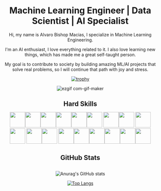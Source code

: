 
    



<h1 align="center">
  Machine Learning Engineer | Data Scientist | AI Specialist
</h1>

<p align="center" style="margin-bottom: 0px !important;">
  Hi, my name is Alvaro Bishop Macias, I specialize in Machine Learning Engineering.
</p>
<p align="center" style="margin-bottom: 0px !important;">
  I'm an AI enthusiast, I love everything related to it. I also love learning new things, which has made me a great self-taught person.
</p>
<p align="center" style="margin-bottom: 0px !important;">
  My goal is to contribute to society by building amazing ML/AI projects that solve real problems, so I will continue that path with joy and stress.
</p>


 <div align="center" >

  [![trophy](https://github-profile-trophy.vercel.app/?username=AlvaroBishop&theme=onedark)](https://github.com/ryo-ma/github-profile-trophy)

</div>

<div align="center" >

  ![ezgif com-gif-maker](https://user-images.githubusercontent.com/93887465/206977383-3b85b422-7f9b-4002-88a9-47470eab271c.gif)

</div>

<h2 align="center" style="margin-bottom: 0px !important;">
  Hard Skills
</h2>
<div align="center" >

  
<img height=50 src="https://cdn.jsdelivr.net/gh/devicons/devicon/icons/git/git-original.svg"/><img height=50 src="https://cdn.jsdelivr.net/gh/devicons/devicon/icons/python/python-original.svg"/><img height=50 src="https://cdn.jsdelivr.net/gh/devicons/devicon/icons/jupyter/jupyter-original.svg" /><img height=50 src="https://icon.icepanel.io/Technology/svg/scikit-learn.svg" /><img height=50 src="https://cdn.jsdelivr.net/gh/devicons/devicon/icons/postgresql/postgresql-original.svg" /><img height=50 src="https://cdn.jsdelivr.net/gh/devicons/devicon/icons/pandas/pandas-original-wordmark.svg" />
<img height=50 src="https://cdn.jsdelivr.net/gh/devicons/devicon/icons/numpy/numpy-original.svg" /><img height=50 src="https://cdn.jsdelivr.net/gh/devicons/devicon@latest/icons/matplotlib/matplotlib-original.svg" />
<img height=50 src="https://cdn.jsdelivr.net/gh/devicons/devicon@latest/icons/mysql/mysql-original-wordmark.svg" /><img height=50 src="https://cdn.jsdelivr.net/gh/devicons/devicon@latest/icons/amazonwebservices/amazonwebservices-plain-wordmark.svg" />
<img height=50 src="https://cdn.jsdelivr.net/gh/devicons/devicon@latest/icons/tensorflow/tensorflow-original.svg" /><img height=50 src="https://cdn.jsdelivr.net/gh/devicons/devicon@latest/icons/pytorch/pytorch-original.svg" />
<img height=50 src="https://cdn.jsdelivr.net/gh/devicons/devicon@latest/icons/docker/docker-original-wordmark.svg" /><img height=50 src="https://cdn.jsdelivr.net/gh/devicons/devicon@latest/icons/anaconda/anaconda-original.svg" /><img height=50 src="https://cdn.jsdelivr.net/gh/devicons/devicon/icons/html5/html5-original.svg"/><img height=50 src="https://cdn.jsdelivr.net/gh/devicons/devicon/icons/css3/css3-original.svg"/><img height=50 src="https://cdn.jsdelivr.net/gh/devicons/devicon/icons/javascript/javascript-original.svg"/><img height=50 src="https://cdn.jsdelivr.net/gh/devicons/devicon/icons/cplusplus/cplusplus-original.svg"/>
          
          
          


</div>




<h2 align="center" style="margin-bottom: 0px !important;">
  GitHub Stats
</h2>

<br/>



<div align="center" >

  ![Anurag's GitHub stats](https://github-readme-stats.vercel.app/api?username=AlvaroBishop\&rank_icon=github\&include_all_commits=true\&theme=dark)

</div>

<div align="center" >

  
  [![Top Langs](https://github-readme-stats.vercel.app/api/top-langs/?username=AlvaroBishop&layout=donut-vertical&theme=dark&langs_count=8&hide=cmake)](https://github.com/anuraghazra/github-readme-stats)

</div>
<br/>

    






